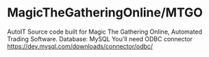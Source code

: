 # MagicTheGatheringOnline/MTGO
AutoIT Source code built for Magic The Gathering Online, Automated Trading Software.
Database: MySQL
You'll need ODBC connector
https://dev.mysql.com/downloads/connector/odbc/
